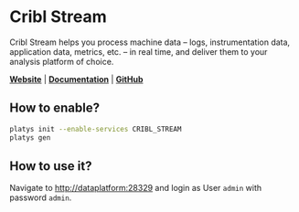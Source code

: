 # Cribl Stream

Cribl Stream helps you process machine data – logs, instrumentation data, application data, metrics, etc. – in real time, and deliver them to your analysis platform of choice. 

**[Website](https://cribl.io/)** | **[Documentation](https://docs.cribl.io/stream/)** | **[GitHub](https://github.com/criblio/)**

## How to enable?

```bash
platys init --enable-services CRIBL_STREAM
platys gen
```

## How to use it?

Navigate to <http://dataplatform:28329> and login as User `admin` with password `admin`. 
